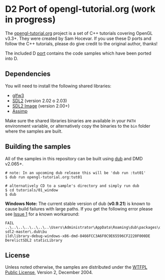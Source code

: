 # D2 Port of opengl-tutorial.org (work in progress)

The [opengl-tutorial.org] project is a set of C++ tutorials covering OpenGL v3.3+.
They were created by Sam Hocevar. If you use these D ports and follow the C++ tutorials,
please do give credit to the original author, thanks!

The included D [port][opengl-tutorial-port] contains the code samples which have been ported into D.

## Dependencies

You will need to install the following shared libraries:

- [glfw3]
- [SDL2] (version 2.02 o 2.03)
- [SDL2 Image] (version 2.00+)
- [Assimp]

Make sure the shared libraries binaries are available in your `PATH` environment variable,
or alternatively copy the binaries to the `bin` folder where the samples are built.

## Building the samples

All of the samples in this repository can be built using [dub] and DMD v2.065+.

```
# note: In an upcoming dub release this will be 'dub run :tut01'
$ dub run opengl-tutorial.org:tut01

# alternatively CD to a sample's directory and simply run dub
$ cd tutorials/01_window
$ dub
```

**Windows Note:** The current stable version of dub (**v0.9.21**) is known to cause build failures
with large paths. If you get the following error please see [Issue 1] for a known workaround:

```
FAIL ..\..\..\..\..\..\..\Users\Administrator\AppData\Roaming\dub\packages\derelict-sdl2-master\.dub\bu
ild\library-debug-windows-x86-dmd-8466FCC3A6F0C9E65596CF2220F000DE DerelictSDL2 staticLibrary
```

## License

Unless noted otherwise, the samples are distributed under the [WTFPL Public License][WTFPL_License], Version 2, December 2004.

[opengl-tutorial.org]: http://www.opengl-tutorial.org
[opengl-tutorial-port]: https://github.com/d-gamedev-team/opengl-tutorials/tree/master/ports/opengl-tutorial.org
[dub]: http://code.dlang.org/download
[WTFPL_License]: http://www.wtfpl.net/txt/copying
[glfw3]: http://www.glfw.org
[SDL2]: http://www.libsdl.org
[SDL2 Image]: https://www.libsdl.org/projects/SDL_image
[assimp]: http://assimp.sourceforge.net
[Issue 1]: https://github.com/d-gamedev-team/opengl-tutorials/issues/1
